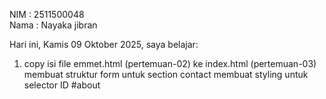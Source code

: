 NIM : 2511500048 <br>
Nama : Nayaka jibran <br>

Hari ini, Kamis 09 Oktober 2025, saya belajar:
<ol>
  <li>copy isi file emmet.html (pertemuan-02) ke index.html (pertemuan-03)
  </li>membuat struktur form untuk section contact</li>
  </li>membuat styling untuk selector ID #about</li>
</0l>